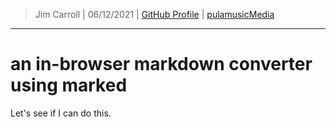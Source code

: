 > Jim Carroll |
> 06/12/2021 |
> [GitHub Profile](https://github.com/pulamusic) |
> [pulamusicMedia](https://github.com/pulamusicMedia)

---

# an in-browser markdown converter using marked

Let's see if I can do this.
